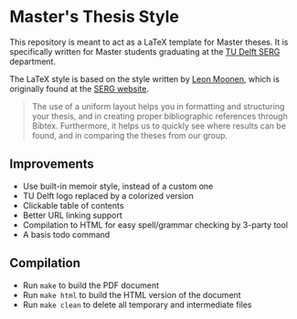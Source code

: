 Master's Thesis Style
=====================

This repository is meant to act as a LaTeX template for Master theses. It is specifically written for Master students graduating at the [TU Delft SERG](http://swerl.tudelft.nl/bin/view/Main/WebHome) department.

The LaTeX style is based on the style written by [Leon Moonen](http://swerl.tudelft.nl/bin/view/Main/LeonMoonen), which is originally found at the [SERG website](http://swerl.tudelft.nl/bin/view/Main/MasterThesisStyle).

> The use of a uniform layout helps you in formatting and structuring your thesis, and in creating proper bibliographic references through Bibtex. Furthermore, it helps us to quickly see where results can be found, and in comparing the theses from our group.

Improvements
------------

* Use built-in memoir style, instead of a custom one
* TU Delft logo replaced by a colorized version
* Clickable table of contents
* Better URL linking support
* Compilation to HTML for easy spell/grammar checking by 3-party tool
* A basis todo command

Compilation
-----------

* Run `make` to build the PDF document
* Run `make html` to build the HTML version of the document
* Run `make clean` to delete all temporary and intermediate files
